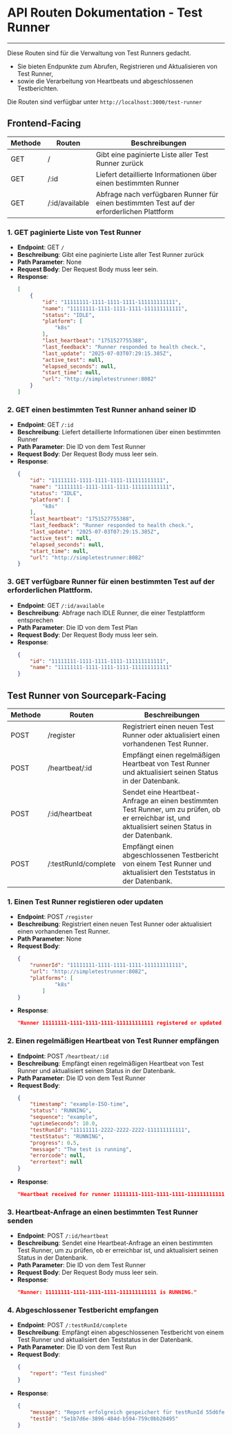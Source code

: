 # API Routen Dokumentation - Test Runner
---
Diese Routen sind für die Verwaltung von Test Runners gedacht.
  * Sie bieten Endpunkte zum Abrufen, Registrieren und Aktualisieren von Test Runner,
  * sowie die Verarbeitung von Heartbeats und abgeschlossenen Testberichten.

Die Routen sind verfügbar unter `http://localhost:3000/test-runner`

## Frontend-Facing
Methode | Routen | Beschreibungen
-|-|-
GET | /	| Gibt eine paginierte Liste aller Test Runner zurück
GET	| /:id | Liefert detaillierte Informationen über einen bestimmten Runner
GET | /:id/available | Abfrage nach verfügbaren Runner für einen bestimmten Test auf der erforderlichen Plattform

### 1. GET paginierte Liste von Test Runner
- **Endpoint**: GET `/`
- **Beschreibung**: Gibt eine paginierte Liste aller Test Runner zurück
- **Path Parameter**: None
- **Request Body**: Der Request Body muss leer sein.
- **Response**:
    ```json
    [
        {
            "id": "11111111-1111-1111-1111-111111111111",
            "name": "11111111-1111-1111-1111-111111111111",
            "status": "IDLE",
            "platform": [
                "k8s"
            ],
            "last_heartbeat": "1751527755388",
            "last_feedback": "Runner responded to health check.",
            "last_update": "2025-07-03T07:29:15.385Z",
            "active_test": null,
            "elapsed_seconds": null,
            "start_time": null,
            "url": "http://simpletestrunner:8082"
        }
    ]
    ```
### 2. GET einen bestimmten Test Runner anhand seiner ID
- **Endpoint**: GET `/:id`
- **Beschreibung**: Liefert detaillierte Informationen über einen bestimmten Runner
- **Path Parameter**: Die ID von dem Test Runner
- **Request Body**: Der Request Body muss leer sein.
- **Response**:
    ```json
    {
        "id": "11111111-1111-1111-1111-111111111111",
        "name": "11111111-1111-1111-1111-111111111111",
        "status": "IDLE",
        "platform": [
            "k8s"
        ],
        "last_heartbeat": "1751527755388",
        "last_feedback": "Runner responded to health check.",
        "last_update": "2025-07-03T07:29:15.385Z",
        "active_test": null,
        "elapsed_seconds": null,
        "start_time": null,
        "url": "http://simpletestrunner:8082"
    }
    ```

### 3. GET verfügbare Runner für einen bestimmten Test auf der erforderlichen Plattform.
- **Endpoint**: GET `/:id/available`
- **Beschreibung**: Abfrage nach IDLE Runner, die einer Testplattform entsprechen
- **Path Parameter**: Die ID von dem Test Plan
- **Request Body**: Der Request Body muss leer sein.
- **Response**:
    ```json
    {
        "id": "11111111-1111-1111-1111-111111111111",
        "name": "11111111-1111-1111-1111-111111111111"
    }
    ```


## Test Runner von Sourcepark-Facing
Methode | Routen	| Beschreibungen
-|-|-
POST | /register | Registriert einen neuen Test Runner oder aktualisiert einen vorhandenen Test Runner.
POST | /heartbeat/:id | Empfängt einen regelmäßigen Heartbeat von Test Runner und aktualisiert seinen Status in der Datenbank.
POST | /:id/heartbeat | Sendet eine Heartbeat-Anfrage an einen bestimmten Test Runner, um zu prüfen, ob er erreichbar ist, und aktualisiert seinen Status in der Datenbank.
POST | /:testRunId/complete | Empfängt einen abgeschlossenen Testbericht von einem Test Runner und aktualisiert den Teststatus in der Datenbank.

### 1. Einen Test Runner registieren oder updaten
- **Endpoint**: POST `/register`
- **Beschreibung**: Registriert einen neuen Test Runner oder aktualisiert einen vorhandenen Test Runner.
- **Path Parameter**: None
- **Request Body**: 
    ```json
    {
        "runnerId": "11111111-1111-1111-1111-111111111111",
        "url": "http://simpletestrunner:8082",
        "platforms": [
                "k8s"
            ]
    }
    ```
- **Response**:
    ```json
    "Runner 11111111-1111-1111-1111-111111111111 registered or updated successfully."
    ```
### 2. Einen regelmäßigen Heartbeat von Test Runner empfängen
- **Endpoint**: POST `/heartbeat/:id`
- **Beschreibung**: Empfängt einen regelmäßigen Heartbeat von Test Runner und aktualisiert seinen Status in der Datenbank.
- **Path Parameter**: Die ID von dem Test Runner
- **Request Body**: 
    ```json
    {
        "timestamp": "example-ISO-time",
        "status": "RUNNING",
        "sequence": "example",
        "uptimeSeconds": 10.0,
        "testRunId": "11111111-2222-2222-2222-111111111111",
        "testStatus": "RUNNING",
        "progress": 0.5,
        "message": "The test is running",
        "errorcode": null,
        "errortext": null
    }
    ```
- **Response**:
    ```json
    "Heartbeat received for runner 11111111-1111-1111-1111-111111111111."
    ```
### 3. Heartbeat-Anfrage an einen bestimmten Test Runner senden
- **Endpoint**: POST `/:id/heartbeat`
- **Beschreibung**: Sendet eine Heartbeat-Anfrage an einen bestimmten Test Runner, um zu prüfen, ob er erreichbar ist, und aktualisiert seinen Status in der Datenbank.
- **Path Parameter**: Die ID von dem Test Runner
- **Request Body**: Der Request Body muss leer sein.
- **Response**:
    ```json
    "Runner: 11111111-1111-1111-1111-111111111111 is RUNNING."
    ```
### 4. Abgeschlossener Testbericht empfangen
- **Endpoint**: POST `/:testRunId/complete`
- **Beschreibung**: Empfängt einen abgeschlossenen Testbericht von einem Test Runner und aktualisiert den Teststatus in der Datenbank.
- **Path Parameter**: Die ID von dem Test Run
- **Request Body**: 
    ```json
    {
        "report": "Test finished"
    }
    ```
- **Response**:
    ```json
    {
        "message": "Report erfolgreich gespeichert für testRunId 55d6fe76-5156-4a34-9be8-ce487570481c",
        "testId": "5e1b7d6e-3896-484d-b594-759c0bb20495"
    }
    ```
